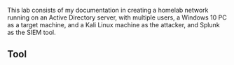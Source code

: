 This lab consists of my documentation in creating a homelab network running on an Active Directory server, with multiple users, a Windows 10 PC as a target machine, and a Kali Linux machine as the attacker, and Splunk as the SIEM tool.

## Tool
